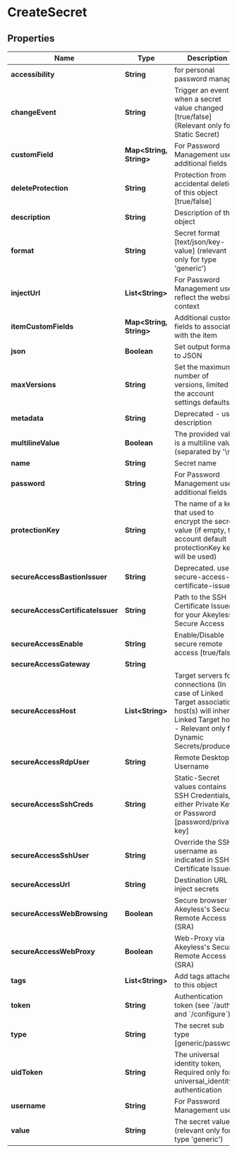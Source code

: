 

# CreateSecret


## Properties

| Name | Type | Description | Notes |
|------------ | ------------- | ------------- | -------------|
|**accessibility** | **String** | for personal password manager |  [optional] |
|**changeEvent** | **String** | Trigger an event when a secret value changed [true/false] (Relevant only for Static Secret) |  [optional] |
|**customField** | **Map&lt;String, String&gt;** | For Password Management use, additional fields |  [optional] |
|**deleteProtection** | **String** | Protection from accidental deletion of this object [true/false] |  [optional] |
|**description** | **String** | Description of the object |  [optional] |
|**format** | **String** | Secret format [text/json/key-value] (relevant only for type &#39;generic&#39;) |  [optional] |
|**injectUrl** | **List&lt;String&gt;** | For Password Management use, reflect the website context |  [optional] |
|**itemCustomFields** | **Map&lt;String, String&gt;** | Additional custom fields to associate with the item |  [optional] |
|**json** | **Boolean** | Set output format to JSON |  [optional] |
|**maxVersions** | **String** | Set the maximum number of versions, limited by the account settings defaults. |  [optional] |
|**metadata** | **String** | Deprecated - use description |  [optional] |
|**multilineValue** | **Boolean** | The provided value is a multiline value (separated by &#39;\\n&#39;) |  [optional] |
|**name** | **String** | Secret name |  |
|**password** | **String** | For Password Management use, additional fields |  [optional] |
|**protectionKey** | **String** | The name of a key that used to encrypt the secret value (if empty, the account default protectionKey key will be used) |  [optional] |
|**secureAccessBastionIssuer** | **String** | Deprecated. use secure-access-certificate-issuer |  [optional] |
|**secureAccessCertificateIssuer** | **String** | Path to the SSH Certificate Issuer for your Akeyless Secure Access |  [optional] |
|**secureAccessEnable** | **String** | Enable/Disable secure remote access [true/false] |  [optional] |
|**secureAccessGateway** | **String** |  |  [optional] |
|**secureAccessHost** | **List&lt;String&gt;** | Target servers for connections (In case of Linked Target association, host(s) will inherit Linked Target hosts - Relevant only for Dynamic Secrets/producers) |  [optional] |
|**secureAccessRdpUser** | **String** | Remote Desktop Username |  [optional] |
|**secureAccessSshCreds** | **String** | Static-Secret values contains SSH Credentials, either Private Key or Password [password/private-key] |  [optional] |
|**secureAccessSshUser** | **String** | Override the SSH username as indicated in SSH Certificate Issuer |  [optional] |
|**secureAccessUrl** | **String** | Destination URL to inject secrets |  [optional] |
|**secureAccessWebBrowsing** | **Boolean** | Secure browser via Akeyless&#39;s Secure Remote Access (SRA) |  [optional] |
|**secureAccessWebProxy** | **Boolean** | Web-Proxy via Akeyless&#39;s Secure Remote Access (SRA) |  [optional] |
|**tags** | **List&lt;String&gt;** | Add tags attached to this object |  [optional] |
|**token** | **String** | Authentication token (see &#x60;/auth&#x60; and &#x60;/configure&#x60;) |  [optional] |
|**type** | **String** | The secret sub type [generic/password] |  [optional] |
|**uidToken** | **String** | The universal identity token, Required only for universal_identity authentication |  [optional] |
|**username** | **String** | For Password Management use |  [optional] |
|**value** | **String** | The secret value (relevant only for type &#39;generic&#39;) |  |



